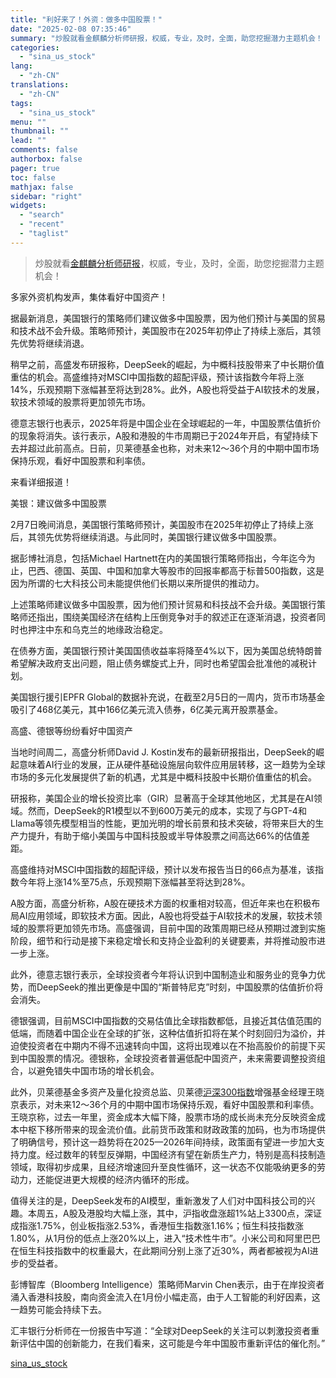 ```yaml
---
title: "利好来了！外资：做多中国股票！"
date: "2025-02-08 07:35:46"
summary: "炒股就看金麒麟分析师研报，权威，专业，及时，全面，助您挖掘潜力主题机会！ ..."
categories:
  - "sina_us_stock"
lang:
  - "zh-CN"
translations:
  - "zh-CN"
tags:
  - "sina_us_stock"
menu: ""
thumbnail: ""
lead: ""
comments: false
authorbox: false
pager: true
toc: false
mathjax: false
sidebar: "right"
widgets:
  - "search"
  - "recent"
  - "taglist"
---
```


> 炒股就看[金麒麟分析师研报](https://finance.sina.com.cn/stock/reportch/jinqilin.shtml)，权威，专业，及时，全面，助您挖掘潜力主题机会！

多家外资机构发声，集体看好中国资产！

据最新消息，美国银行的策略师们建议做多中国股票，因为他们预计与美国的贸易和技术战不会升级。策略师预计，美国股市在2025年初停止了持续上涨后，其领先优势将继续消退。

稍早之前，高盛发布研报称，DeepSeek的崛起，为中概科技股带来了中长期价值重估的机会。高盛维持对MSCI中国指数的超配评级，预计该指数今年将上涨14%，乐观预期下涨幅甚至将达到28%。此外，A股也将受益于AI软技术的发展，软技术领域的股票将更加领先市场。

德意志银行也表示，2025年将是中国企业在全球崛起的一年，中国股票估值折价的现象将消失。该行表示，A股和港股的牛市周期已于2024年开启，有望持续下去并超过此前高点。日前，贝莱德基金也称，对未来12～36个月的中期中国市场保持乐观，看好中国股票和利率债。

来看详细报道！

美银：建议做多中国股票

2月7日晚间消息，美国银行策略师预计，美国股市在2025年初停止了持续上涨后，其领先优势将继续消退。与此同时，美国银行建议做多中国股票。

据彭博社消息，包括Michael Hartnett在内的美国银行策略师指出，今年迄今为止，巴西、德国、英国、中国和加拿大等股市的回报率都高于标普500指数，这是因为所谓的七大科技公司未能提供他们长期以来所提供的推动力。

上述策略师建议做多中国股票，因为他们预计贸易和科技战不会升级。美国银行策略师还指出，围绕美国经济在结构上压倒竞争对手的叙述正在逐渐消退，投资者同时也押注中东和乌克兰的地缘政治稳定。

在债券方面，美国银行预计美国国债收益率将降至4%以下，因为美国总统特朗普希望解决政府支出问题，阻止债务螺旋式上升，同时也希望国会批准他的减税计划。

美国银行援引EPFR Global的数据补充说，在截至2月5日的一周内，货币市场基金吸引了468亿美元，其中166亿美元流入债券，6亿美元离开股票基金。

高盛、德银等纷纷看好中国资产

当地时间周二，高盛分析师David J. Kostin发布的最新研报指出，DeepSeek的崛起意味着AI行业的发展，正从硬件基础设施层向软件应用层转移，这一趋势为全球市场的多元化发展提供了新的机遇，尤其是中概科技股中长期价值重估的机会。

研报称，美国企业的增长投资比率（GIR）显著高于全球其他地区，尤其是在AI领域。然而，DeepSeek的R1模型以不到600万美元的成本，实现了与GPT-4和Llama等领先模型相当的性能，更加光明的增长前景和技术突破，将带来巨大的生产力提升，有助于缩小美国与中国科技股或半导体股票之间高达66%的估值差距。

高盛维持对MSCI中国指数的超配评级，预计以发布报告当日的66点为基准，该指数今年将上涨14%至75点，乐观预期下涨幅甚至将达到28%。

A股方面，高盛分析称，A股在硬技术方面的权重相对较高，但近年来也在积极布局AI应用领域，即软技术方面。因此，A股也将受益于AI软技术的发展，软技术领域的股票将更加领先市场。高盛强调，目前中国的政策周期已经从预期过渡到实施阶段，细节和行动是接下来稳定增长和支持企业盈利的关键要素，并将推动股市进一步上涨。

此外，德意志银行表示，全球投资者今年将认识到中国制造业和服务业的竞争力优势，而DeepSeek的推出更像是中国的“斯普特尼克”时刻，中国股票的估值折价将会消失。

德银强调，目前MSCI中国指数的交易估值比全球指数都低，且接近其估值范围的低端，而随着中国企业在全球的扩张，这种估值折扣将在某个时刻回归为溢价，并迫使投资者在中期内不得不迅速转向中国，这将出现难以在不抬高股价的前提下买到中国股票的情况。德银称，全球投资者普遍低配中国资产，未来需要调整投资组合，以避免错失中国市场的增长机会。

此外，贝莱德基金多资产及量化投资总监、贝莱德[沪深300指数](https://finance.sina.com.cn/realstock/company/sh000300/nc.shtml)增强基金经理王晓京表示，对未来12～36个月的中期中国市场保持乐观，看好中国股票和利率债。王晓京称，过去一年里，资金成本大幅下降，股票市场的成长尚未充分反映资金成本中枢下移所带来的现金流价值。此前货币政策和财政政策的加码，也为市场提供了明确信号，预计这一趋势将在2025—2026年间持续，政策面有望进一步加大支持力度。经过数年的转型反弹期，中国经济有望在新质生产力，特别是高科技制造领域，取得初步成果，且经济增速回升至良性循环，这一状态不仅能吸纳更多的劳动力，还能促进更大规模的经济内循环的形成。

值得关注的是，DeepSeek发布的AI模型，重新激发了人们对中国科技公司的兴趣。本周五，A股及港股均大幅上涨，其中，沪指收盘涨超1%站上3300点，深证成指涨1.75%，创业板指涨2.53%，香港恒生指数涨1.16%；恒生科技指数涨1.80%，从1月份的低点上涨20%以上，进入“技术性牛市”。小米公司和阿里巴巴在恒生科技指数中的权重最大，在此期间分别上涨了近30%，两者都被视为AI进步的受益者。

彭博智库（Bloomberg Intelligence）策略师Marvin Chen表示，由于在岸投资者涌入香港科技股，南向资金流入在1月份小幅走高，由于人工智能的利好因素，这一趋势可能会持续下去。

汇丰银行分析师在一份报告中写道：“全球对DeepSeek的关注可以刺激投资者重新评估中国的创新能力，在我们看来，这可能是今年中国股市重新评估的催化剂。”

[sina_us_stock](https://finance.sina.com.cn/stock/zqgd/2025-02-08/doc-ineitkpn9401733.shtml)
